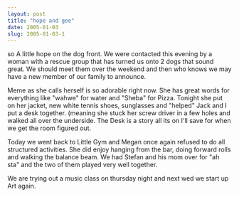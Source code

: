 ```yaml
---
layout: post
title: "hope and gee"
date: 2005-01-03
slug: 2005-01-03-1
---
```


so A little hope on the dog front.  We were contacted this evening by a woman with a rescue group that has turned us onto 2 dogs that sound great. We should meet them over the weekend and then who knows we may have a new member of our family to announce.

Meme as she calls herself is so adorable right now.  She has great words for everything like &quot;wahwe&quot; for water and  &quot;Sheba&quot; for Pizza. Tonight she put on her jacket, new white tennis shoes, sunglasses and &quot;helped&quot; Jack and I put a desk together. (meaning she stuck her screw driver in a few holes and walked all over the underside.  The Desk is a story all its on I&apos;ll save for when we get the room figured out.  

Today we went back to Little Gym and Megan once again refused to do all structured activities.  She did enjoy hanging from the bar, doing forward rolls and walking the balance beam.  We had Stefan and his mom over for &quot;ah sta&quot; and the two of them played very well together.  

We are trying out a music class on thursday night and next wed we start up Art again.
